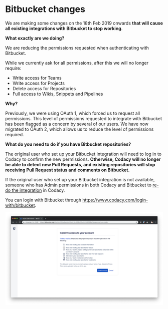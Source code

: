 # Bitbucket changes

We are making some changes on the 18th Feb 2019 onwards **that will cause all existing integrations with Bitbucket to stop working**.

**What exactly are we doing?**

We are reducing the permissions requested when authenticating with Bitbucket.

While we currently ask for all permissions, after this we will no longer require:

-   Write access for Teams
-   Write access for Projects
-   Delete access for Repositories
-   Full access to Wikis, Snippets and Pipelines

**Why?**

Previously, we were using OAuth 1, which forced us to request all permissions. This level of permissions requested to integrate with Bitbucket has been flagged as a concern by several of our users. We have now migrated to OAuth 2, which allows us to reduce the level of permissions required.

**What do you need to do if you have Bitbucket repositories?**

The original user who set up your Bitbucket integration will need to log in to Codacy to confirm the new permissions. **Otherwise, Codacy will no longer be able to detect new Pull Requests, and existing repositories will stop receiving Pull Request status and comments on Bitbucket.**

If the original user who set up your Bitbucket integration is not available, someone who has Admin permissions in both Codacy and Bitbucket to [re-do the integration](../../repositories-configure/integrations/bitbucket-cloud-integration.md) in Codacy.

You can login with Bitbucket through <https://www.codacy.com/login-with/bitbucket>.

![Screenshot_2019-02-14_at_12.00.41.png](/images/Screenshot_2019-02-14_at_12.00.41.png)
